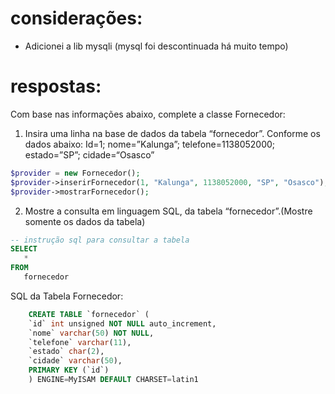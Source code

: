 # considerações: 
- Adicionei a lib mysqli (mysql foi descontinuada há muito tempo)  

# respostas:
Com base nas informações abaixo, complete a classe Fornecedor:
1) Insira uma linha na base de dados da tabela “fornecedor”. Conforme os dados abaixo:
   Id=1; nome=”Kalunga”; telefone=1138052000; estado=”SP”; cidade=“Osasco”

```` php
$provider = new Fornecedor();
$provider->inserirFornecedor(1, "Kalunga", 1138052000, "SP", "Osasco");
$provider->mostrarFornecedor();
````
2) Mostre a consulta em linguagem SQL, da tabela “fornecedor”.(Mostre somente os dados da tabela)

```` sql
-- instrução sql para consultar a tabela  
SELECT 
   *
FROM
   fornecedor   
````

SQL da Tabela Fornecedor:
```` sql    
    CREATE TABLE `fornecedor` (
    `id` int unsigned NOT NULL auto_increment,
    `nome` varchar(50) NOT NULL,
    `telefone` varchar(11),
    `estado` char(2),
    `cidade` varchar(50),
    PRIMARY KEY (`id`)
    ) ENGINE=MyISAM DEFAULT CHARSET=latin1
````
